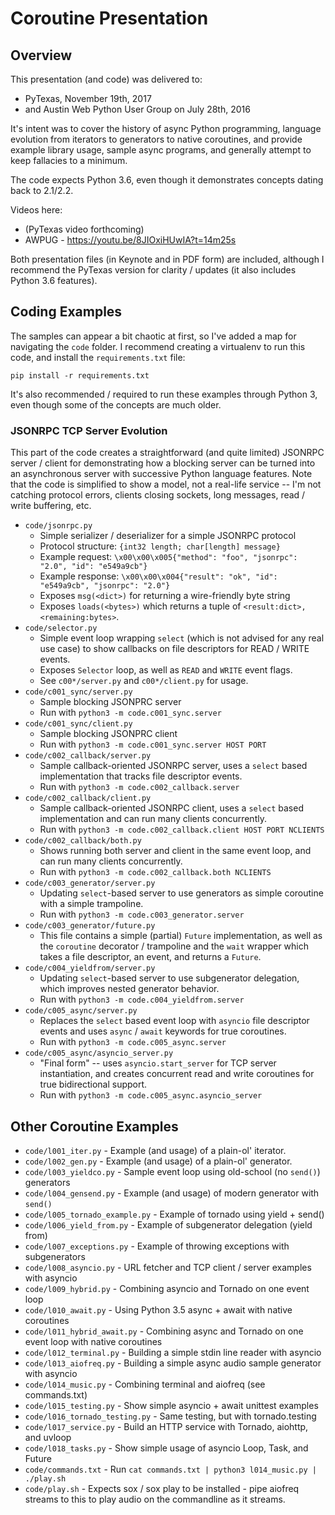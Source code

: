 # Coroutine Presentation

## Overview

This presentation (and code) was delivered to:

* PyTexas, November 19th, 2017
* and Austin Web Python User Group on July 28th, 2016

It's intent was to cover the history of async Python programming, language
evolution from iterators to generators to native coroutines, and provide
example library usage, sample async programs, and generally attempt to keep
fallacies to a minimum.

The code expects Python 3.6, even though it demonstrates concepts dating back
to 2.1/2.2.

Videos here:
* (PyTexas video forthcoming)
* AWPUG - https://youtu.be/8JIOxiHUwIA?t=14m25s

Both presentation files (in Keynote and in PDF form) are included, although I
recommend the PyTexas version for clarity / updates (it also includes Python
3.6 features).

## Coding Examples

The samples can appear a bit chaotic at first, so I've added a map for
navigating the `code` folder. I recommend creating a virtualenv to run this
code, and install the `requirements.txt` file:

```
pip install -r requirements.txt
```

It's also recommended / required to run these examples through Python 3, even though some of the concepts are much older.

### JSONRPC TCP Server Evolution

This part of the code creates a straightforward (and quite limited) JSONRPC
server / client for demonstrating how a blocking server can be turned into an
asynchronous server with successive Python language features. Note that the
code is simplified to show a model, not a real-life service -- I'm not catching
protocol errors, clients closing sockets, long messages, read / write buffering, etc.

* `code/jsonrpc.py`
    * Simple serializer / deserializer for a simple JSONRPC protocol
    * Protocol structure: `{int32 length; char[length] message}`
    * Example request: `\x00\x00\x005{"method": "foo", "jsonrpc": "2.0", "id": "e549a9cb"}`
    * Example response: `\x00\x00\x004{"result": "ok", "id": "e549a9cb", "jsonrpc": "2.0"}`
    * Exposes `msg(<dict>)` for returning a wire-friendly byte string
    * Exposes `loads(<bytes>)` which returns a tuple of `<result:dict>, <remaining:bytes>`.
* `code/selector.py`
    * Simple event loop wrapping `select` (which is not advised for any real use case) to show callbacks on file descriptors for READ / WRITE events.
    * Exposes `Selector` loop, as well as `READ` and `WRITE` event flags.
    * See `c00*/server.py` and `c00*/client.py` for usage.
* `code/c001_sync/server.py`
    * Sample blocking JSONPRC server
    * Run with `python3 -m code.c001_sync.server`
* `code/c001_sync/client.py`
    * Sample blocking JSONPRC client
    * Run with `python3 -m code.c001_sync.server HOST PORT`
* `code/c002_callback/server.py`
    * Sample callback-oriented JSONRPC server, uses a `select` based implementation that tracks file descriptor events.
    * Run with `python3 -m code.c002_callback.server`
* `code/c002_callback/client.py`
    * Sample callback-oriented JSONRPC client, uses a `select` based implementation and can run many clients concurrently.
    * Run with `python3 -m code.c002_callback.client HOST PORT NCLIENTS`
* `code/c002_callback/both.py`
    * Shows running both server and client in the same event loop, and can run many clients concurrently.
    * Run with `python3 -m code.c002_callback.both NCLIENTS`
* `code/c003_generator/server.py`
    * Updating `select`-based server to use generators as simple coroutine with a simple trampoline.
    * Run with `python3 -m code.c003_generator.server`
* `code/c003_generator/future.py`
    * This file contains a simple (partial) `Future` implementation, as well as the `coroutine` decorator / trampoline and the `wait` wrapper which takes a file descriptor, an event, and returns a `Future`.
* `code/c004_yieldfrom/server.py`
    * Updating `select`-based server to use subgenerator delegation, which improves nested generator behavior.
    * Run with `python3 -m code.c004_yieldfrom.server`
* `code/c005_async/server.py`
    * Replaces the `select` based event loop with `asyncio` file descriptor events and uses `async` / `await` keywords for true coroutines.
    * Run with `python3 -m code.c005_async.server`
* `code/c005_async/asyncio_server.py`
    * "Final form" -- uses `asyncio.start_server` for TCP server instantiation, and creates concurrent read and write coroutines for true bidirectional support.
    * Run with `python3 -m code.c005_async.asyncio_server`

## Other Coroutine Examples

* `code/l001_iter.py` - Example (and usage) of a plain-ol' iterator.
* `code/l002_gen.py` - Example (and usage) of a plain-ol' generator.
* `code/l003_yieldco.py` - Sample event loop using old-school (no `send()`) generators
* `code/l004_gensend.py` - Example (and usage) of modern generator with `send()`
* `code/l005_tornado_example.py` - Example of tornado using yield + send()
* `code/l006_yield_from.py` - Example of subgenerator delegation (yield from)
* `code/l007_exceptions.py` - Example of throwing exceptions with subgenerators
* `code/l008_asyncio.py` - URL fetcher and TCP client / server examples with asyncio
* `code/l009_hybrid.py` - Combining asyncio and Tornado on one event loop
* `code/l010_await.py` - Using Python 3.5 async + await with native coroutines
* `code/l011_hybrid_await.py` - Combining async and Tornado on one event loop with native coroutines
* `code/l012_terminal.py` - Building a simple stdin line reader with asyncio
* `code/l013_aiofreq.py` - Building a simple async audio sample generator with asyncio
* `code/l014_music.py` - Combining terminal and aiofreq (see commands.txt)
* `code/l015_testing.py` - Show simple asyncio + await unittest examples
* `code/l016_tornado_testing.py` - Same testing, but with tornado.testing
* `code/l017_service.py` - Build an HTTP service with Tornado, aiohttp, and uvloop
* `code/l018_tasks.py` - Show simple usage of asyncio Loop, Task, and Future
* `code/commands.txt` - Run `cat commands.txt | python3 l014_music.py | ./play.sh`
* `code/play.sh` - Expects sox / sox play to be installed - pipe aiofreq streams to this to play audio on the commandline as it streams.
